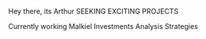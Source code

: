 
Hey there, its Arthur
SEEKING EXCITING PROJECTS

Currently working Malkiel Investments Analysis Strategies
